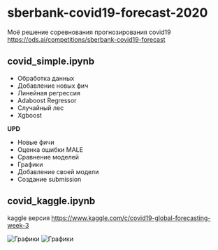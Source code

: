 # sberbank-covid19-forecast-2020
Моё решение соревнования прогнозирования covid19 https://ods.ai/competitions/sberbank-covid19-forecast

## covid_simple.ipynb
- Обработка данных
- Добавление новых фич
- Линейная регрессия
- Adaboost Regressor
- Случайный лес
- Xgboost

**UPD**
- Новые фичи
- Оценка ошибки MALE
- Сравнение моделей
- Графики
- Добавление своей модели
- Создание submission

## covid_kaggle.ipynb
kaggle версия https://www.kaggle.com/c/covid19-global-forecasting-week-3

![Графики](https://github.com/vlomme/sberbank-covid19-forecast-2020/blob/master/image.png)
![Графики](https://github.com/vlomme/sberbank-covid19-forecast-2020/blob/master/image2.png)
